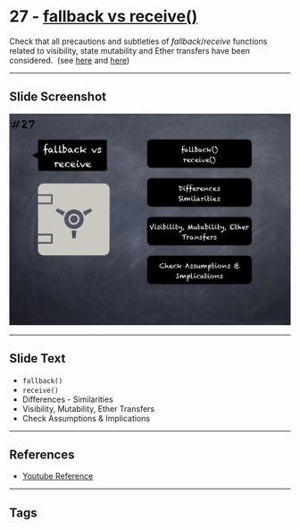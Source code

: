 # 27 - [fallback vs receive()](fallback%20vs%20receive().md)
Check that all precautions and subtleties of _fallback_/_receive_ functions related to visibility, state mutability and Ether transfers have been considered.  (see [here](https://docs.soliditylang.org/en/latest/contracts.html#fallback-function) and [here](https://docs.soliditylang.org/en/latest/contracts.html#receive-ether-function))

___
## Slide Screenshot
![027.png](../images/pitfalls_and_best_practices101/027.png)
___
## Slide Text
- `fallback()` 
- `receive()`
- Differences - Similarities
- Visibility, Mutability, Ether Transfers
- Check Assumptions & Implications
___
## References
- [Youtube Reference](https://youtu.be/fgXuHaZDenU?t=624)
___
## Tags